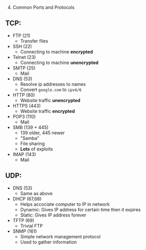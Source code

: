4. Common Ports and Protocols

## TCP:
- FTP (21)
	- Transfer files
- SSH (22)
	- Connecting to machine **encrypted**
- Telnet (23)
	- Connecting to machine **unencrypted**
- SMTP (25)
	- Mail
- DNS (53)
	- Resolve ip addresses to names
	- Convert `google.com` to `ipv4/6`
- HTTP (80)
	- Website traffic **unencrypted**
- HTTPS (443)
	- Website traffic **encrypted**
- POP3 (110)
	- Mail
- SMB (139 + 445)
	- 139 older, 445 newer
	- "Samba"
	- File sharing
	- **Lots** of exploits
- IMAP (143)
	- Mail
## UDP:
- DNS (53)
	- Same as above
- DHCP (67,68)
	- Helps accociate computer to IP in network
	- Dynamic: Gives IP address for certain time then it expires
	- Static: Gives IP address forever
- TFTP (69)
	- Trivial FTP
- SNMP (161)
	- Simple network management protocol
	- Used to gather information
	
